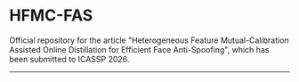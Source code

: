 # HFMC-FAS

Official repository for the article "Heterogeneous Feature Mutual-Calibration Assisted Online Distillation for Efficient Face Anti-Spoofing", which has been submitted to ICASSP 2026.

---
